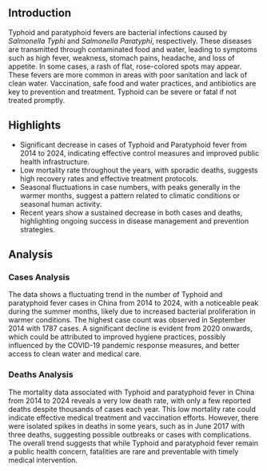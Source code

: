 ## Introduction

Typhoid and paratyphoid fevers are bacterial infections caused by *Salmonella Typhi* and *Salmonella Paratyphi*, respectively. These diseases are transmitted through contaminated food and water, leading to symptoms such as high fever, weakness, stomach pains, headache, and loss of appetite. In some cases, a rash of flat, rose-colored spots may appear. These fevers are more common in areas with poor sanitation and lack of clean water. Vaccination, safe food and water practices, and antibiotics are key to prevention and treatment. Typhoid can be severe or fatal if not treated promptly.

## Highlights

- Significant decrease in cases of Typhoid and Paratyphoid fever from 2014 to 2024, indicating effective control measures and improved public health infrastructure. <br/>
- Low mortality rate throughout the years, with sporadic deaths, suggests high recovery rates and effective treatment protocols. <br/>
- Seasonal fluctuations in case numbers, with peaks generally in the warmer months, suggest a pattern related to climatic conditions or seasonal human activity. <br/>
- Recent years show a sustained decrease in both cases and deaths, highlighting ongoing success in disease management and prevention strategies. <br/>

## Analysis

### Cases Analysis
The data shows a fluctuating trend in the number of Typhoid and paratyphoid fever cases in China from 2014 to 2024, with a noticeable peak during the summer months, likely due to increased bacterial proliferation in warmer conditions. The highest case count was observed in September 2014 with 1787 cases. A significant decline is evident from 2020 onwards, which could be attributed to improved hygiene practices, possibly influenced by the COVID-19 pandemic response measures, and better access to clean water and medical care.

### Deaths Analysis
The mortality data associated with Typhoid and paratyphoid fever in China from 2014 to 2024 reveals a very low death rate, with only a few reported deaths despite thousands of cases each year. This low mortality rate could indicate effective medical treatment and vaccination efforts. However, there were isolated spikes in deaths in some years, such as in June 2017 with three deaths, suggesting possible outbreaks or cases with complications. The overall trend suggests that while Typhoid and paratyphoid fever remain a public health concern, fatalities are rare and preventable with timely medical intervention.
